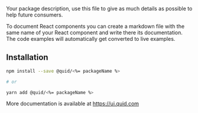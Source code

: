 Your package description, use this file to give as much details
as possible to help future consumers.

To document React components you can create a markdown file with the
same name of your React component and write there its documentation.
The code examples will automatically get converted to live examples.

## Installation

```bash
npm install --save @quid/<%= packageName %>

# or

yarn add @quid/<%= packageName %>
```

<!--
Preserve the text below to show the documentation URL on the npm page.
You can use the "NPM_ONLY> ... <NPM_ONLY" delimiter to hide any text
from the ui.quid.com documentation but keep it visible on the npm page.
-->

<!-- NPM_ONLY> -->

More documentation is available at https://ui.quid.com

<!-- <NPM_ONLY -->
